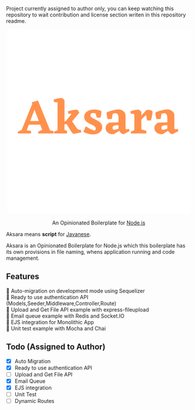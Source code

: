 Project currently assigned to author only, you can keep watching this repository to wait contribution and license section writen in this repository readme.

<p align="center">
    <img src="Aksara.png"></img>
</p>

<p align="center">
    An Opinionated Boilerplate for <a href="https://nodejs.org/en/">Node.js</a>
</p>

Aksara means **script** for <a href="https://en.wikipedia.org/wiki/Javanese_script">Javanese</a>.

Aksara is an Opinionated Boilerplate for Node.js which this boilerplate has its own provisions in file naming, whens application running and code management.

## Features

🚀 Auto-migration on development mode using Sequelizer\
🚀 Ready to use authentication API (Models,Seeder,Middleware,Controller,Route)\
🚀 Upload and Get File API example with express-fileupload\
🚀 Email queue example with Redis and Socket.IO\
🚀 EJS integration for Monolithic App\
🚀 Unit test example with Mocha and Chai

## Todo (Assigned to Author)

- [x] Auto Migration
- [x] Ready to use authentication API
- [ ] Upload and Get File API
- [x] Email Queue
- [x] EJS integration
- [ ] Unit Test
- [ ] Dynamic Routes
